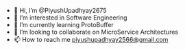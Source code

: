 - 👋 Hi, I’m @PiyushUpadhyay2675
- 👀 I’m interested in Software Engineering
- 🌱 I’m currently learning ProtoBuffer
- 💞️ I’m looking to collaborate on MicroService Architectures
- 📫 How to reach me piyushupadhyay2566@gmail.com

<!---
PiyushUpadhyay2675/PiyushUpadhyay2675 is a ✨ special ✨ repository because its `README.md` (this file) appears on your GitHub profile.
You can click the Preview link to take a look at your changes.
--->

